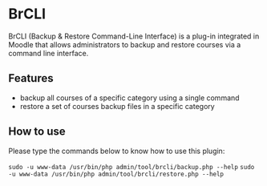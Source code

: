 # BrCLI
BrCLI (Backup & Restore Command-Line Interface) is a plug-in integrated in Moodle that allows administrators to backup and restore courses via a command line interface.

## Features
* backup all courses of a specific category using a single command
* restore a set of courses backup files in a specific category

## How to use
Please type the commands below to know how to use this plugin:

`sudo -u www-data /usr/bin/php admin/tool/brcli/backup.php --help`
`sudo -u www-data /usr/bin/php admin/tool/brcli/restore.php --help`
